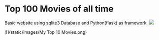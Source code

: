 # Top 100 Movies of all time

Basic website using sqlite3 Database and Python(flask) as framework.
![](static/images/website.gif)

![](static/images/My Top 10 Movies.png)

